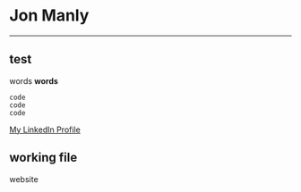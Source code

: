 # Jon Manly
---

## test

words **words** 

```
code
code
code

```


[My LinkedIn Profile](https://www.linkedin.com/in/jonmanly/)


## working file
website
